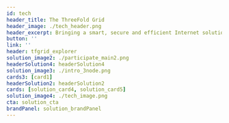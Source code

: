 ```yaml
---
id: tech
header_title: The ThreeFold Grid
header_image: ./tech_header.png
header_excerpt: Bringing a smart, secure and efficient Internet solution that allows anyone to connect capacity and participate in the Internet economy. An upgrade from today’s centralized data center model.
button: ''
link: ''
header: tfgrid_explorer
solution_image2: ./participate_main2.png
headerSolution4: headerSolution4
solution_image3: ./intro_3node.png
cards3: [card1]
headerSolution2: headerSolution2
cards: [solution_card4, solution_card5]
solution_image4: ./tech_image.png
cta: solution_cta
brandPanel: solution_brandPanel
---
```


<!-- 
featuresMain: Feature_main
features: [high_durability, versatility, value_based_price, variety] -->

<!-- signup: solution_signup -->

<!-- productData: [solution_product1, solution_product2, solution_product3] -->

<!-- header_title: Powering the next-gen Internet
header_image: ./solution_header.png
header_altImg: solution_header
header_excerpt: Our open-source lightweight OS and autonomous technology powers the decentralization of the Internet with more Security, Privacy & Performance-Efficiency. -->

<!-- slides:
  [
    performance,
    privacy,
    security,
    inclusive,
    sustainable,
  ] -->

<!--   cta: solution_cta -->

<!-- solution_image: ./grid_live.png -->
<!-- headerSolution3: headerSolution3 -->


<!-- header: solution_header
solution_image2: ./solution_image.png -->

<!--  -->